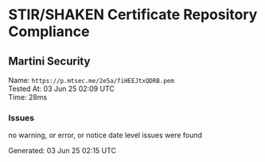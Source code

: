 # STIR/SHAKEN Certificate Repository Compliance

## Martini Security

Name: `https://p.mtsec.me/2e5a/fiHEEJtxQDRB.pem`\
Tested At: 03 Jun 25 02:09 UTC\
Time: 28ms

### Issues

no warning, or error, or notice date level issues were found

Generated: 03 Jun 25 02:15 UTC
